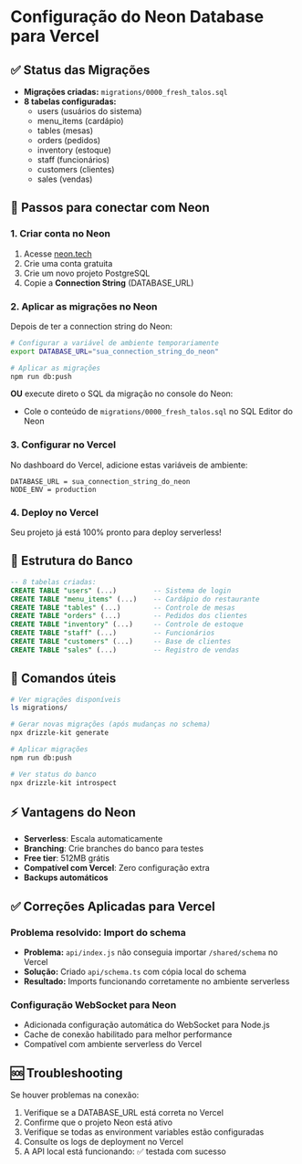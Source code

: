 # Configuração do Neon Database para Vercel

## ✅ Status das Migrações
- **Migrações criadas:** `migrations/0000_fresh_talos.sql`
- **8 tabelas configuradas:**
  - users (usuários do sistema)
  - menu_items (cardápio)
  - tables (mesas)
  - orders (pedidos)
  - inventory (estoque)
  - staff (funcionários)
  - customers (clientes)
  - sales (vendas)

## 🚀 Passos para conectar com Neon

### 1. Criar conta no Neon
1. Acesse [neon.tech](https://neon.tech)
2. Crie uma conta gratuita
3. Crie um novo projeto PostgreSQL
4. Copie a **Connection String** (DATABASE_URL)

### 2. Aplicar as migrações no Neon
Depois de ter a connection string do Neon:

```bash
# Configurar a variável de ambiente temporariamente
export DATABASE_URL="sua_connection_string_do_neon"

# Aplicar as migrações
npm run db:push
```

**OU** execute direto o SQL da migração no console do Neon:
- Cole o conteúdo de `migrations/0000_fresh_talos.sql` no SQL Editor do Neon

### 3. Configurar no Vercel
No dashboard do Vercel, adicione estas variáveis de ambiente:

```
DATABASE_URL = sua_connection_string_do_neon
NODE_ENV = production
```

### 4. Deploy no Vercel
Seu projeto já está 100% pronto para deploy serverless!

## 📁 Estrutura do Banco
```sql
-- 8 tabelas criadas:
CREATE TABLE "users" (...)         -- Sistema de login
CREATE TABLE "menu_items" (...)    -- Cardápio do restaurante
CREATE TABLE "tables" (...)        -- Controle de mesas
CREATE TABLE "orders" (...)        -- Pedidos dos clientes
CREATE TABLE "inventory" (...)     -- Controle de estoque
CREATE TABLE "staff" (...)         -- Funcionários
CREATE TABLE "customers" (...)     -- Base de clientes
CREATE TABLE "sales" (...)         -- Registro de vendas
```

## 🔧 Comandos úteis

```bash
# Ver migrações disponíveis
ls migrations/

# Gerar novas migrações (após mudanças no schema)
npx drizzle-kit generate

# Aplicar migrações
npm run db:push

# Ver status do banco
npx drizzle-kit introspect
```

## ⚡ Vantagens do Neon
- **Serverless**: Escala automaticamente
- **Branching**: Crie branches do banco para testes
- **Free tier**: 512MB grátis
- **Compatível com Vercel**: Zero configuração extra
- **Backups automáticos**

## ✅ Correções Aplicadas para Vercel

### Problema resolvido: Import do schema
- **Problema:** `api/index.js` não conseguia importar `/shared/schema` no Vercel
- **Solução:** Criado `api/schema.ts` com cópia local do schema
- **Resultado:** Imports funcionando corretamente no ambiente serverless

### Configuração WebSocket para Neon
- Adicionada configuração automática do WebSocket para Node.js
- Cache de conexão habilitado para melhor performance
- Compatível com ambiente serverless do Vercel

## 🆘 Troubleshooting
Se houver problemas na conexão:
1. Verifique se a DATABASE_URL está correta no Vercel
2. Confirme que o projeto Neon está ativo
3. Verifique se todas as environment variables estão configuradas
4. Consulte os logs de deployment no Vercel
5. A API local está funcionando: ✅ testada com sucesso